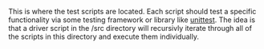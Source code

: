 This is where the test scripts are located.
Each script should test a specific functionality via some testing framework or library like [unittest](https://docs.python.org/3/library/unittest.html#module-unittest).
The idea is that a driver script in the /src directory will recursivly iterate through all of the scripts in this directory and execute them individually.
